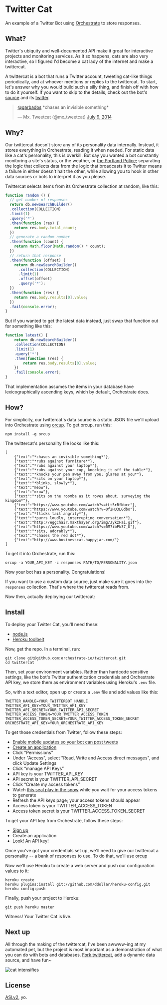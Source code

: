 # Twitter Cat

An example of a Twitter Bot using [Orchestrate][] to store responses.

[Orchestrate]: http://orchestrate.io/

## What?

Twitter's ubiquity and well-documented API make it great for interactive projects and monitoring services. As it so happens, cats are also very interactive, so I figured I'd become a cat lady of the internet and make a twittercat.

A twittercat is a bot that runs a Twitter account, tweeting cat-like things periodically, and at whoever mentions or replies to the twittercat. To start, let's answer why you would build such a silly thing, and finish off with how to do it yourself. If you want to skip to the details, check out the bot's [source](https://github.com/orchestrate-io/twittercat) and its [twitter](https://twitter.com/mx_tweetcat).

<blockquote class="twitter-tweet" lang="en"><p><a href="https://twitter.com/garbados">@garbados</a> *chases an invisible something*</p>&mdash; Mx. Tweetcat (@mx_tweetcat) <a href="https://twitter.com/mx_tweetcat/statuses/486931801945161729">July 9, 2014</a></blockquote>
<script async src="//platform.twitter.com/widgets.js" charset="utf-8"></script>

## Why?

Our twittercat doesn't store any of its personality data internally. Instead, it stores everything in Orchestrate, reading it when needed. For static data like a cat's personality, this is overkill. But say you wanted a bot constantly monitoring a site's status, or the weather, or [the Portland Police](https://twitter.com/pdxpolicelog); separating the logic that collects data from the logic that broadcasts it to Twitter means a failure in either doesn't halt the other, while allowing you to hook in other data sources or bots to interpret it as you please.

Twittercat selects items from its Orchestrate collection at random, like this:

```javascript
function random () {
  // get number of responses
  return db.newSearchBuilder()
  .collection(COLLECTION)
  .limit(1)
  .query('*')
  .then(function (res) {
    return res.body.total_count;
  })
  // generate a random number
  .then(function (count) {
    return Math.floor(Math.random() * count);
  })
  // return that response
  .then(function (offset) {
    return db.newSearchBuilder()
      .collection(COLLECTION)
      .limit(1)
      .offset(offset)
      .query('*');
  })
  .then(function (res) {
    return res.body.results[0].value;
  })
  .fail(console.error);
}
```

But if you wanted to get the latest data instead, just swap that function out for something like this:

```javascript
function latest() {
    return db.newSearchBuilder()
    .collection(COLLECTION)
    .limit(1)
    .query('*')
    .then(function (res) {
        return res.body.results[0].value;
    })
    .fail(console.error);
}
```

That implementation assumes the items in your database have lexicographically ascending keys, which by default, Orchestrate does.

## How?

For simplicity, our twittercat's data source is a static JSON file we'll upload into Orchestrate using [orcup](https://github.com/orchestrate-io/orcup). To get orcup, run this:

    npm install -g orcup

The twittercat's personality file looks like this:

    [
        {"text":"*chases an invisible something*"},
        {"text":"*rubs against furniture*"},
        {"text":"*rubs against your laptop*"},
        {"text":"*rubs against your cup, knocking it off the table*"},
        {"text":"*knocks your pen away from you; glares at you*"},
        {"text":"*sits on your laptop*"},
        {"text":"*blinks, slowly*"},
        {"text":"meow"},
        {"text":"mrow"},
        {"text":"*sits on the roomba as it roves about, surveying the kingdom*"},
        {"text":"https://www.youtube.com/watch?v=tLt5rBfNucc"},
        {"text":"https://www.youtube.com/watch?v=Of2HU3LGdbo"},
        {"text":"*flicks tail angrily*"},
        {"text":"*purrs loudly, interrupting conversation*"},
        {"text":"http://eggchair.maxthayer.org/img/JykzFai.gif"},
        {"text":"https://www.youtube.com/watch?v=0M7ibPk37_U"},
        {"text":"*sits, adorably*"},
        {"text":"*chases the red dot*"},
        {"text":"http://www.businesscat.happyjar.com/"}
    ]

To get it into Orchestrate, run this:

    orcup -a YOUR_API_KEY -c responses PATH/TO/PERSONALITY.json

Now your bot has a personality. Congratulations!

If you want to use a custom data source, just make sure it goes into the `responses` collection. That's where the twittercat reads from.

Now then, actually deploying our twittercat:

## Install

To deploy your Twitter Cat, you'll need these:

* [node.js](http://nodejs.org/)
* [Heroku toolbelt](https://toolbelt.heroku.com/)

Now, get the repo. In a terminal, run:

    git clone git@github.com:orchestrate-io/twittercat.git
    cd twittercat

Then, set your environment variables. Rather than hardcode sensitive settings,
like the bot's Twitter authentication credentials and Orchestrate API key,
we store them as environment variables using Heroku's `.env` file.

So, with a text editor, open up or create a `.env` file and add values like this:

    TWITTER_HANDLE=YOUR_TWITTERBOT_HANDLE
    TWITTER_API_KEY=YOUR_TWITTER_API_KEY
    TWITTER_API_SECRET=YOUR_TWITTER_API_SECRET
    TWITTER_ACCESS_TOKEN=YOUR_TWITTER_ACCESS_TOKEN
    TWITTER_ACCESS_TOKEN_SECRET=YOUR_TWITTER_ACCESS_TOKEN_SECRET
    ORCHESTRATE_API_KEY=YOUR_ORCHESTRATE_API_KEY

To get those credentials from Twitter, follow these steps:

* [Enable mobile updates so your bot can post tweets](https://twitter.com/settings/devices)
* [Create an application](https://apps.twitter.com/app/new)
* Click "Permissions"
* Under "Access", select "Read, Write and Access direct messages", and click Update Settings
* Click “manage API Keys”
* API key is your TWITTER_API_KEY
* API secret is your TWITTER_API_SECRET
* Click “Create my access tokens”
* Watch [this seal play in the snow](https://www.youtube.com/watch?v=753g1cepA9Y) while you wait for your access tokens to generate
* Refresh the API keys page; your access tokens should appear
* Access token is your TWITTER_ACCESS_TOKEN
* Access token secret is your TWITTER_ACCESS_TOKEN_SECRET

To get your API key from Orchestrate, follow these steps:

* [Sign up](https://dashboard.orchestrate.io/apps)
* Create an application
* Look! An API key!

Once you've got your credentials set up, we'll need to give our twittercat a personality -- a bank of responses to use. To do that, we'll use [orcup]()

Now we'll use Heroku to create a web server and push our configuration values to it:

    heroku create
    heroku plugins:install git://github.com/ddollar/heroku-config.git
    heroku config:push

Finally, push your project to Heroku:

    git push heroku master

Witness! Your Twitter Cat is live.

## Next up

All through the making of the twittercat, I've been awwww-ing at my automated pet, but the project is most important as a demonstration of what you can do with bots and databases. [Fork twittercat](https://github.com/orchestrate-io/twittercat), add a dynamic data source, and have fun~

![cat intensifies](http://eggchair.maxthayer.org/img/JykzFai.gif)

## License

[ASLv2][license], yo.

[license]: http://www.apache.org/licenses/LICENSE-2.0